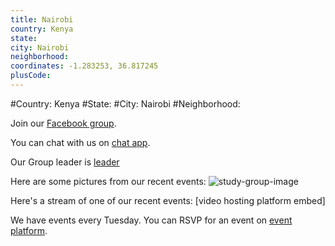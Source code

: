 ```yaml
---
title: Nairobi
country: Kenya
state: 
city: Nairobi
neighborhood: 
coordinates: -1.283253, 36.817245
plusCode:
---
```


#Country: Kenya
#State: 
#City: Nairobi
#Neighborhood: 

Join our [Facebook group](https://www.facebook.com/groups/free.code.camp.nairobi).

You can chat with us on [chat app](URL).

Our Group leader is [leader](URL)

Here are some pictures from our recent events:
![study-group-image](https://scontent-dft4-2.xx.fbcdn.net/v/t1.0-9/11796367_10207262925949322_5764136958070505948_n.jpg?oh=80dedc091d9de77f79addb9026fa148d&oe=5994A495)

Here's a stream of one of our recent events:
[video hosting platform embed]

We have events every Tuesday. You can RSVP for an event on [event platform](URL).
